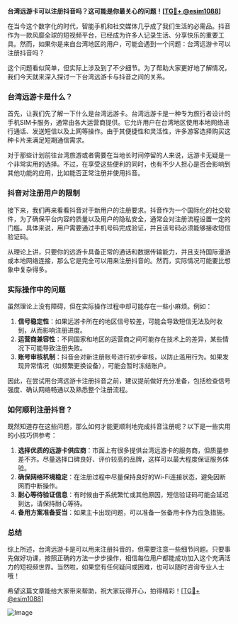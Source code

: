 **台湾远游卡可以注册抖音吗？这可能是你最关心的问题！[[TG💪+ @esim1088](https://t.me/s/esim1088)]**

在当今这个数字化的时代，智能手机和社交媒体几乎成了我们生活的必需品。抖音作为一款风靡全球的短视频平台，已经成为许多人记录生活、分享快乐的重要工具。然而，如果你是来自台湾地区的用户，可能会遇到一个问题：台湾远游卡可以注册抖音吗？

这个问题看似简单，但实际上涉及到了不少细节。为了帮助大家更好地了解情况，我们今天就来深入探讨一下台湾远游卡与抖音之间的关系。

### 台湾远游卡是什么？

首先，让我们先了解一下什么是台湾远游卡。台湾远游卡是一种专为旅行者设计的手机SIM卡服务，通常由各大运营商提供。它允许用户在台湾地区使用本地网络进行通话、发送短信以及上网等操作。由于其便捷性和灵活性，许多游客选择购买这种卡片来满足短期通信需求。

对于那些计划前往台湾旅游或者需要在当地长时间停留的人来说，远游卡无疑是一个非常实用的选择。不过，在享受这些便利的同时，也有不少人担心是否会影响到其他功能的应用，比如能否正常注册并使用抖音。

### 抖音对注册用户的限制

接下来，我们再来看看抖音对于新用户的注册要求。抖音作为一个国际化的社交软件，为了确保平台内容的质量以及用户的隐私安全，通常会对注册流程设置一定的门槛。具体来说，用户需要通过手机号码完成验证，并且该号码必须能够接收短信验证码。

从理论上讲，只要你的远游卡具备正常的通话和数据传输能力，并且支持国际漫游或本地网络连接，那么它是完全可以用来注册抖音的。然而，实际情况可能要比想象中复杂得多。

### 实际操作中的问题

虽然理论上没有障碍，但在实际操作过程中却可能存在一些小麻烦。例如：

1. **信号稳定性**：如果远游卡所在的地区信号较差，可能会导致短信无法及时收到，从而影响注册进度。
2. **运营商兼容性**：不同国家和地区的运营商之间可能存在技术上的差异，某些情况下可能导致注册失败。
3. **账号审核机制**：抖音会对新注册账号进行初步审核，以防止滥用行为。如果发现异常情况（如频繁更换设备），可能会暂时冻结账户。

因此，在尝试用台湾远游卡注册抖音之前，建议提前做好充分准备，包括检查信号强度、确认网络畅通以及熟悉整个注册流程。

### 如何顺利注册抖音？

既然知道存在这些问题，那么如何才能更顺利地完成抖音注册呢？以下是一些实用的小技巧供参考：

1. **选择优质的远游卡供应商**：市面上有很多提供台湾远游卡的服务商，但质量参差不齐。尽量选择口碑良好、评价较高的品牌，这样可以最大程度保证服务体验。
2. **确保网络环境稳定**：在注册过程中尽量保持良好的Wi-Fi连接状态，避免因断网而中断操作。
3. **耐心等待验证信息**：有时候由于系统繁忙或其他原因，短信验证码可能会延迟到达，请保持耐心等待。
4. **备用方案准备妥当**：如果主卡出现问题，可以准备一张备用卡作为应急措施。

### 总结

综上所述，台湾远游卡是可以用来注册抖音的，但需要注意一些细节问题。只要事先做好功课，按照正确的方法一步步操作，相信每位用户都能成功加入这个充满活力的短视频世界。当然啦，如果您有任何疑问或困难，也可以随时咨询专业人士哦！

希望这篇文章能给大家带来帮助，祝大家玩得开心，拍得精彩！[[TG💪+ @esim1088](https://t.me/s/esim1088)]  

![Image](https://i.postimg.cc/4NQfJmqS/Snipaste-2025-05-13-00-14-12.png)